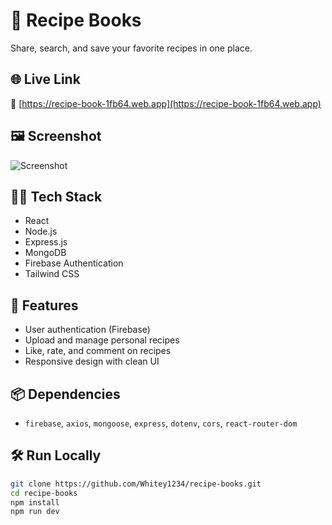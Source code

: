 
# 🍲 Recipe Books

Share, search, and save your favorite recipes in one place.

## 🌐 Live Link
🔗 [https://recipe-book-1fb64.web.app](https://recipe-book-1fb64.web.app) 

## 🖼 Screenshot
![Screenshot](https://your-screenshot-link.com/recipe-books.png)

## 🧑‍💻 Tech Stack
- React
- Node.js
- Express.js
- MongoDB
- Firebase Authentication
- Tailwind CSS

## 🚀 Features
- User authentication (Firebase)
- Upload and manage personal recipes
- Like, rate, and comment on recipes
- Responsive design with clean UI

## 📦 Dependencies
- `firebase`, `axios`, `mongoose`, `express`, `dotenv`, `cors`, `react-router-dom`

## 🛠️ Run Locally

```bash
git clone https://github.com/Whitey1234/recipe-books.git
cd recipe-books
npm install
npm run dev
